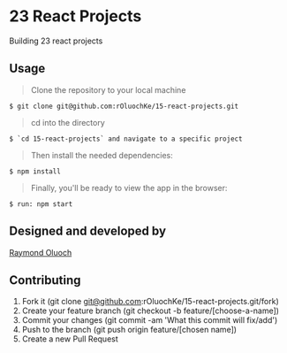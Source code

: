 # 23 React Projects

Building 23 react projects

## Usage

> Clone the repository to your local machine

```
$ git clone git@github.com:rOluochKe/15-react-projects.git
```

> cd into the directory

```
$ `cd 15-react-projects` and navigate to a specific project
```

> Then install the needed dependencies:

```
$ npm install
```

> Finally, you'll be ready to view the app in the browser:

```
$ run: npm start
```

## Designed and developed by

[Raymond Oluoch](https://github.com/rOluochKe)

## Contributing

1. Fork it (git clone git@github.com:rOluochKe/15-react-projects.git/fork)
2. Create your feature branch (git checkout -b feature/[choose-a-name])
3. Commit your changes (git commit -am 'What this commit will fix/add')
4. Push to the branch (git push origin feature/[chosen name])
5. Create a new Pull Request
